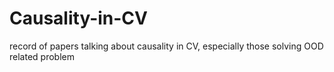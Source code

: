 # Causality-in-CV
record of papers talking about causality in CV, especially those solving OOD related problem
